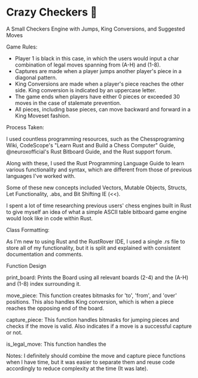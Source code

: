 # Crazy Checkers 🤪
A Small Checkers Engine with Jumps, King Conversions, and Suggested Moves


Game Rules:
- Player 1 is black in this case, in which the users would input a char combination of legal moves spanning from (A-H) and (1-8).
- Captures are made when a player jumps another player's piece in a diagonal pattern.
- King Conversions are made when a player's piece reaches the other side. King conversion is indicated by an uppercase letter.
- The game ends when players have either 0 pieces or exceeded 30 moves in the case of stalemate prevention.
- All pieces, including base pieces, can move backward and forward in a King Moveset fashion.

Process Taken:

I used countless programming resources, such as the Chessprograming Wiki, CodeScope's "Learn Rust and Build a Chess Computer" Guide, @neuroxofficial's Rust Bitboard Guide, and the Rust support forum.

Along with these, I used the Rust Programming Language Guide to learn various functionality and syntax, which are different from those of previous languages I've worked with.

Some of these new concepts included Vectors, Mutable Objects, Structs, Let Functionality, .abs, and Bit Shifting IE (<<).

I spent a lot of time researching previous users' chess engines built in Rust to give myself an idea of what a simple ASCII table bitboard game engine would look like in code within Rust.

Class Formatting:

As I'm new to using Rust and the RustRover IDE, I used a single .rs file to store all of my functionality, but it is split and explained with consistent documentation and comments.

Function Design

print_board: Prints the Board using all relevant boards (2-4) and the (A-H) and (1-8) index surrounding it. 

move_piece: This function creates bitmasks for 'to', 'from', and 'over' positions. This also handles King conversion, which is when a piece reaches the opposing end of the board.

capture_piece: This function handles bitmasks for jumping pieces and checks if the move is valid. Also indicates if a move is a successful capture or not.

is_legal_move: This function handles the 

Notes: I definitely should combine the move and capture piece functions when I have time, but it was easier to separate them and reuse code accordingly to reduce complexity at the time (It was late).
